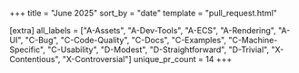 +++
title = "June 2025"
sort_by = "date"
template = "pull_request.html"

[extra]
all_labels = ["A-Assets", "A-Dev-Tools", "A-ECS", "A-Rendering", "A-UI", "C-Bug", "C-Code-Quality", "C-Docs", "C-Examples", "C-Machine-Specific", "C-Usability", "D-Modest", "D-Straightforward", "D-Trivial", "X-Contentious", "X-Controversial"]
unique_pr_count = 14
+++
